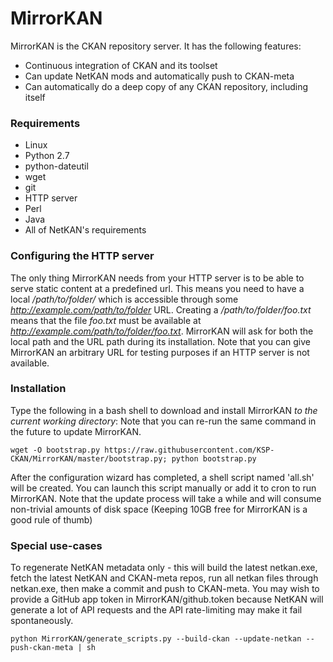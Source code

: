 MirrorKAN
=========

MirrorKAN is the CKAN repository server. It has the following features:

- Continuous integration of CKAN and its toolset
- Can update NetKAN mods and automatically push to CKAN-meta
- Can automatically do a deep copy of any CKAN repository, including itself

### Requirements
- Linux
- Python 2.7
- python-dateutil
- wget
- git
- HTTP server
- Perl
- Java
- All of NetKAN's requirements

### Configuring the HTTP server
The only thing MirrorKAN needs from your HTTP server is to be able to serve static content at a predefined url.
This means you need to have a local _/path/to/folder/_ which is accessible through some _http://example.com/path/to/folder_ URL. Creating a _/path/to/folder/foo.txt_ means that the file _foo.txt_ must be available at _http://example.com/path/to/folder/foo.txt_. MirrorKAN will ask for both the local path and the URL path during its installation. Note that you can give MirrorKAN an arbitrary URL for testing purposes if an HTTP server is not available.

### Installation
Type the following in a bash shell to download and install MirrorKAN _to the current working directory_:
Note that you can re-run the same command in the future to update MirrorKAN.

```
wget -O bootstrap.py https://raw.githubusercontent.com/KSP-CKAN/MirrorKAN/master/bootstrap.py; python bootstrap.py
```

After the configuration wizard has completed, a shell script named 'all.sh' will be created. You can launch this script manually or add it to cron to run MirrorKAN. Note that the update process will take a while and will consume non-trivial amounts of disk space (Keeping 10GB free for MirrorKAN is a good rule of thumb)

### Special use-cases

To regenerate NetKAN metadata only - this will build the latest netkan.exe, fetch the latest NetKAN and CKAN-meta repos, run all netkan files through netkan.exe, then make a commit and push to CKAN-meta. You may wish to provide a GitHub app token in MirrorKAN/github.token because NetKAN will generate a lot of API requests and the API rate-limiting may make it fail spontaneously.
```
python MirrorKAN/generate_scripts.py --build-ckan --update-netkan --push-ckan-meta | sh 
```
